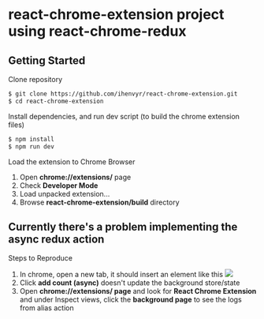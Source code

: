 # react-chrome-extension project using react-chrome-redux

## Getting Started

Clone repository

```bash
$ git clone https://github.com/ihenvyr/react-chrome-extension.git
$ cd react-chrome-extension
```

Install dependencies, and run dev script (to build the chrome extension files)

```bash
$ npm install
$ npm run dev
```

Load the extension to Chrome Browser

1. Open **chrome://extensions/** page
2. Check **Developer Mode**
3. Load unpacked extension...
4. Browse **react-chrome-extension/build** directory

## Currently there's a problem implementing the async redux action

Steps to Reproduce

1. In chrome, open a new tab, it should insert an element like this <img src="http://i.imgur.com/DInfQzL.png" />
2. Click **add count (async)** doesn't update the background store/state
3. Open **chrome://extensions/ page** and look for **React Chrome Extension** and under Inspect views, click the **background page** to see the logs from alias action
